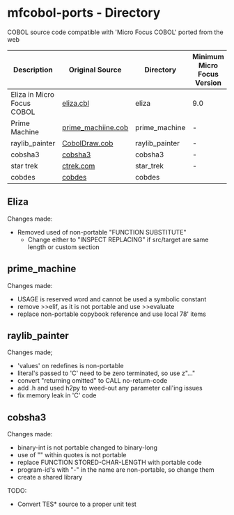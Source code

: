# mfcobol-ports - Directory
COBOL source code compatible with 'Micro Focus COBOL' ported from the web

| Description                | Original Source                                                                                                        | Directory      | Minimum Micro Focus Version |
| -------------------------- | ---------------------------------------------------------------------------------------------------------------------- | -------------- | --------------------------- |
| Eliza in Micro Focus COBOL | [eliza.cbl](https://github.com/OCamlPro/gnucobol-contrib/blob/master/samples/eliza/eliza.cbl)                          | eliza          | 9.0                         |
| Prime Machine              | [prime_machiine.cob](https://github.com/OCamlPro/gnucobol-contrib/blob/master/samples/prime_machine/prime_machine.cob) | prime_machine  | -                           |
| raylib_painter             | [CobolDraw.cob](https://github.com/OCamlPro/gnucobol-contrib/blob/master/samples/raylib_painter/CobolDraw.cob)         | raylib_painter | -                           |
| cobsha3                    | [cobsha3](https://github.com/OCamlPro/gnucobol-contrib/tree/master/samples/cobsha3)                                    | cobsha3        | -                           |
| star trek                  | [ctrek.com](https://github.com/OCamlPro/gnucobol-contrib/blob/master/samples/games/star_trek/ctrek.cob)                | star_trek      | -                           |
| cobdes                     | [cobdes](https://github.com/OCamlPro/gnucobol-contrib/tree/master/samples/cobdes)                                      | cobdes         |                             |

## Eliza

Changes made:
 - Removed used of non-portable "FUNCTION SUBSTITUTE"
   - Change either to "INSPECT REPLACING" if src/target are same length or custom section

## prime_machine

Changes made:

 - USAGE is reserved word and cannot be used a symbolic constant
 - remove >>elif, as it is not portable and use >>evaluate
 - replace non-portable copybook reference and use local 78' items

## raylib_painter

Changes made;
  
  - 'values' on redefines is non-portable
  - literal's passed to 'C' need to be zero terminated, so use z"..."
  - convert "returning omitted" to CALL no-return-code
  - add .h and used h2py to weed-out any parameter call'ing issues
  - fix memory leak in 'C' code

## cobsha3

Changes made:

 - binary-int is not portable changed to binary-long
 - use of "" within quotes is not portable
 - replace FUNCTION STORED-CHAR-LENGTH with portable code
 - program-id's with "-" in the name are non-portable, so change them
 - create a shared library

TODO:
 - Convert TES* source to a proper unit test